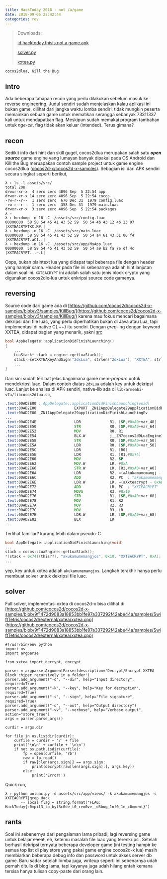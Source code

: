 ```yaml
---
title: HackToday 2018 - not /a/game
date: 2018-09-05 22:42:44
categories: rev
---
```


> Downloads:
>
> [id.hacktoday.thisis.not.a.game.apk](/assets/hacktoday/notagame/id.hacktoday.thisis.not.a.game.apk)
>
> [solver.py](/assets/hacktoday/notagame/unluac.py)
> 
> [xxtea.py](/assets/hacktoday/notagame/xxtea.py)

```
cocos2dlua, Kill the Bug
```

## intro
Ada beberapa tahapan recon yang perlu dilakukan sebelum masuk ke reverse engineering. Judul sendiri sudah menjelaskan kalau aplikasi ini bukan game, dilihat dari jangka waktu lomba sendiri, tidak mungkin peserta memainkan sebuah game untuk mematikan serangga sebanyak 73311337 kali untuk mendapatkan flag. Meskipun sudah memakai program tambahan untuk _nge-cit_, flag tidak akan keluar (intended). Terus gimana?

## recon
Sedikit info dari hint dan skill gugel, cocos2dlua merupakan salah satu ___open source___ game engine yang lumayan banyak dipakai pada OS Android dan Kill the Bug meruapakan contoh sample project untuk game engine cocos2dlua ([cocos2d-x/cocos2d-x-samples](https://github.com/cocos2d/cocos2d-x-samples)). Sebagian isi dari APK sendiri secara singkat seperti berikut,
```
λ › ls -l assets/src/
total 20K
drwxr-xr-x  4 zero zero 4096 Sep  5 22:54 app
drwxr-xr-x 14 zero zero 4096 Sep  5 22:54 cocos
-rw-r--r--  1 zero zero  670 Dec 31  1979 config.luac
-rw-r--r--  1 zero zero  358 Dec 31  1979 main.luac
drwxr-xr-x  3 zero zero 4096 Sep  5 22:54 packages
λ › 
λ › hexdump -n 16 -C ./assets/src/config.luac
00000000  58 58 54 45 41 43 52 59  50 54 4b 43 12 4b 23 97  |XXTEACRYPTKC.K#.|
λ › hexdump -n 16 -C ./assets/src/main.luac
00000000  58 58 54 45 41 43 52 59  50 54 a4 61 43 31 00 f4  |XXTEACRYPT.aC1..|
λ › hexdump -n 16 -C ./assets/src/app/MyApp.luac
00000000  58 58 54 45 41 43 52 59  50 54 a9 b2 fa 7e df 4c  |XXTEACRYPT...~.L|
```
Oops, bukan plaintext lua yang didapat tapi beberapa file dengan header yang hampir sama. Header pada file ini sebenarnya adalah hint lanjutan dalam soal ini. `XXTEACRYPT` ini adalah salah satu jenis block crypto yang digunakan cocos2dlx-lua untuk enkripsi source code gamenya.

## reversing
Source code dari game ada di [https://github.com/cocos2d/cocos2d-x-samples/blob/v3/samples/KillBug/](https://github.com/cocos2d/cocos2d-x-samples/blob/v3/samples/KillBug/) karena mau fokus mencari bagaimana dekripsi dari file luac, yang perlu diperhatikan bukan di Java atau Lua, tapi implementasi di native C{,++} itu sendiri. Dengan _grep_-ing dengan keyword XXTEA, didapat bagian yang menarik, yakni [src](https://github.com/cocos2d/cocos2d-x-samples/blob/9f1472d9083a18853bb1fe97a337292f42abe44a/samples/KillBug/frameworks/runtime-src/Classes/AppDelegate.cpp#L67-L68)
```cpp
bool AppDelegate::applicationDidFinishLaunching()
{
    ...
    LuaStack* stack = engine->getLuaStack();
    stack->setXXTEAKeyAndSign("2dxLua", strlen("2dxLua"), "XXTEA", strlen("XXTEA"));
    ...
}
```
Dari sini sudah terlihat jelas bagaimana game mem-_prepare_ untuk mendekripsi luac. Dalam contoh diatas `2dxLua` adalah key untuk dekripsi luac. Lanjut ke analisa di APK sendiri, native-lib ada di `lib/armeabi-v7a/libcocos2dlua.so`,
```asm
.text:00AD2E00 ; AppDelegate::applicationDidFinishLaunching(void)
.text:00AD2E00                 EXPORT _ZN11AppDelegate29applicationDidFinishLaunchingEv
.text:00AD2E00 _ZN11AppDelegate29applicationDidFinishLaunchingEv
...
.text:00AD2E4E                 LDR             R1, [SP,#0xA0+var_48]
.text:00AD2E50                 STR             R0, [SP,#0xA0+var_64]
.text:00AD2E52                 MOV             R0, R1
.text:00AD2E54                 BLX.W           j__ZN7cocos2d9LuaEngine11getLuaStackEv ; cocos2d::LuaEngine::getLuaStack(void)
.text:00AD2E58                 STR             R0, [SP,#0xA0+var_50]
.text:00AD2E5A                 LDR             R0, [SP,#0xA0+var_50]
.text:00AD2E5C                 LDR             R1, [R0]
.text:00AD2E5E                 LDR             R1, [R1,#0x74]
.text:00AD2E60                 MOV             R2, SP
.text:00AD2E62                 MOV.W           LR, #0xA
.text:00AD2E66                 STR.W           LR, [R2,#0xA0+var_A0]
.text:00AD2E6A                 LDR             R2, =(aAkukamumemangj - 0xAD2E70)
.text:00AD2E6C                 ADD             R2, PC  ; "akukamumemangjos"
.text:00AD2E6E                 LDR.W           LR, =(aXxteacrypt - 0xAD2E76)
.text:00AD2E72                 ADD             LR, PC  ; "XXTEACRYPT"
.text:00AD2E74                 MOVS            R3, #0x10
.text:00AD2E76                 STR             R1, [SP,#0xA0+var_68]
.text:00AD2E78                 MOV             R1, R2
.text:00AD2E7A                 MOV             R2, R3
.text:00AD2E7C                 MOV             R3, LR
.text:00AD2E7E                 LDR.W           LR, [SP,#0xA0+var_68]
.text:00AD2E82                 BLX             LR
...
```
Terlihat familiar? kurang lebih dalam pseudo-C
```C
bool AppDelegate::applicationDidFinishLaunching(void)
...
stack = cocos::LuaEngine::getLuaStack();
*(stack + 0x74)(this???, "akukamumemangjos", 0x10, "XXTEACRYPT", 0xA);
...
```
yep, key untuk xxtea adalah `akukamumemangjos`. Langkah terakhir hanya perlu membuat solver untuk dekripsi file luac.

## solver
Full solver, implementasi xxtea di cocos2d-x bisa dilihat di [https://github.com/cocos2d/cocos2d-x-samples/blob/9f1472d9083a18853bb1fe97a337292f42abe44a/samples/SwiftTetris/cocos2d/external/xxtea/xxtea.cpp](https://github.com/cocos2d/cocos2d-x-samples/blob/9f1472d9083a18853bb1fe97a337292f42abe44a/samples/SwiftTetris/cocos2d/external/xxtea/xxtea.cpp)
```
#!/usr/bin/env python
import os
import argparse

from xxtea import decrypt, encrypt

parser = argparse.ArgumentParser(description='Decrypt/Encrypt XXTEA Block chiper recursively in a folder')
parser.add_argument("-d", "--dir", help="Input directory", required=True)
parser.add_argument("-k", "--key", help="Key for decryption", required=True)
parser.add_argument("-s", "--sign", help="File signature", required=True)
parser.add_argument("-o", "--out", help="Output directory")
parser.add_argument("-vv", "--verbose", help="Verbose output", action="store_true")
args = parser.parse_args()

curdir = args.dir

for file in os.listdir(curdir):
	curfile = curdir + '/' + file
	print('\n\n' + curfile + '\n\n')
	if not os.path.isdir(curfile):
		fp = open(curfile, 'rb')
		raw = fp.read()
		if raw[:len(args.sign)] == args.sign:
			print(decrypt(raw[len(args.sign):], args.key))
		else:
			print('Error!')
```
Quick run,
```
λ › python unluac.py -d assets/src/app/views/ -k akukamumemangjos -s XXTEACRYPT|grep Hack
       -- local flag = string.format("FLAG: HackToday{c0mpil3_to_byt3c0de_t0_rem0ve__d3bug_1nf0_1n_c0mment}")
```

## rants
Soal ini sebenernya dari pengalaman lama pribadi, lagi reversing game untuk belajar ~~cheat~~, eh, ketemu masalah file luac yang terenkripsi. Setelah berhasil dekripsi ternyata beberapa developer game (ini testing hampir ke semua top list di play store yang pakai game engine cocos2d-x lua) masih membiarkan beberapa debug info dan password untuk akses server db game. Baru sadar setelah lomba juga, writeup seperti ini sebenarnya udah pernah ditulis di blog lama, tapi kayanya juga udah hilang entah kemana tersisa hanya tulisan copy-paste dari orang lain.